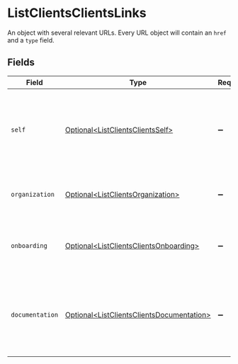 # ListClientsClientsLinks

An object with several relevant URLs. Every URL object will contain an `href` and a `type` field.


## Fields

| Field                                                                                                    | Type                                                                                                     | Required                                                                                                 | Description                                                                                              |
| -------------------------------------------------------------------------------------------------------- | -------------------------------------------------------------------------------------------------------- | -------------------------------------------------------------------------------------------------------- | -------------------------------------------------------------------------------------------------------- |
| `self`                                                                                                   | [Optional\<ListClientsClientsSelf>](../../models/operations/ListClientsClientsSelf.md)                   | :heavy_minus_sign:                                                                                       | In v2 endpoints, URLs are commonly represented as objects with an `href` and `type` field.               |
| `organization`                                                                                           | [Optional\<ListClientsOrganization>](../../models/operations/ListClientsOrganization.md)                 | :heavy_minus_sign:                                                                                       | The API resource URL of the client's organization.                                                       |
| `onboarding`                                                                                             | [Optional\<ListClientsClientsOnboarding>](../../models/operations/ListClientsClientsOnboarding.md)       | :heavy_minus_sign:                                                                                       | The API resource URL of the client's onboarding status.                                                  |
| `documentation`                                                                                          | [Optional\<ListClientsClientsDocumentation>](../../models/operations/ListClientsClientsDocumentation.md) | :heavy_minus_sign:                                                                                       | In v2 endpoints, URLs are commonly represented as objects with an `href` and `type` field.               |